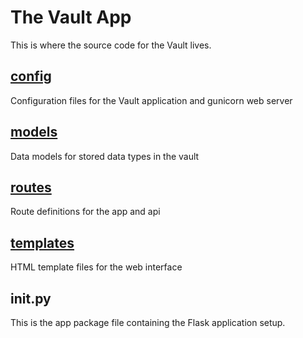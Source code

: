 # The Vault App 
This is where the source code for the Vault lives.

## [config](config/readme.md)
Configuration files for the Vault application and gunicorn web server

## [models](models/readme.md)
Data models for stored data types in the vault

## [routes](routes/readme.md)
Route definitions for the app and api 

## [templates](templates/readme.md)
HTML template files for the web interface 

## __init__.py
This is the app package file containing the Flask application setup.
